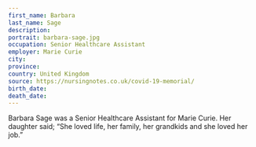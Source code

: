 ```yaml
---
first_name: Barbara
last_name: Sage
description: 
portrait: barbara-sage.jpg
occupation: Senior Healthcare Assistant
employer: Marie Curie
city: 
province: 
country: United Kingdom
source: https://nursingnotes.co.uk/covid-19-memorial/
birth_date: 
death_date: 
---
```


Barbara Sage was a Senior Healthcare Assistant for Marie Curie. Her daughter said; “She loved life, her family, her grandkids and she loved her job.”

